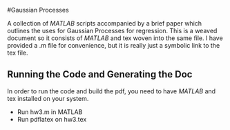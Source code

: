 #Gaussian Processes

A collection of *MATLAB* scripts accompanied by a brief 
paper which outlines the uses for Gaussian Processes for regression. This
is a weaved document so it consists of *MATLAB* and tex woven into the same
file. I have provided a .m file for convenience, but it is really just a 
symbolic link to the tex file. 

## Running the Code and Generating the Doc
In order to run the code and build the pdf, you need to have *MATLAB* and tex
installed on your system. 

- Run hw3.m in MATLAB
- Run pdflatex on hw3.tex
